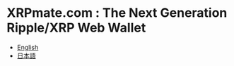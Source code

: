 # XRPmate.com : The Next Generation Ripple/XRP Web Wallet

- [English](/xrpmate.com/en/)
- [日本語](/xrpmate.com/ja/)
